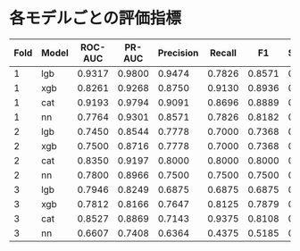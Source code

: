 # 各モデルごとの評価指標

| Fold | Model | ROC-AUC | PR-AUC | Precision | Recall | F1 | Specificity |
|------|-------|---------|--------|-----------|--------|----|-------------|
| 1 | lgb | 0.9317 | 0.9800 | 0.9474 | 0.7826 | 0.8571 | 0.8571 |
| 1 | xgb | 0.8261 | 0.9268 | 0.8750 | 0.9130 | 0.8936 | 0.5714 |
| 1 | cat | 0.9193 | 0.9794 | 0.9091 | 0.8696 | 0.8889 | 0.7143 |
| 1 | nn | 0.7764 | 0.9301 | 0.8571 | 0.7826 | 0.8182 | 0.5714 |
| 2 | lgb | 0.7450 | 0.8544 | 0.7778 | 0.7000 | 0.7368 | 0.6000 |
| 2 | xgb | 0.7500 | 0.8716 | 0.7778 | 0.7000 | 0.7368 | 0.6000 |
| 2 | cat | 0.8350 | 0.9197 | 0.8000 | 0.8000 | 0.8000 | 0.6000 |
| 2 | nn | 0.7800 | 0.8966 | 0.7500 | 0.7500 | 0.7500 | 0.5000 |
| 3 | lgb | 0.7946 | 0.8249 | 0.6875 | 0.6875 | 0.6875 | 0.6429 |
| 3 | xgb | 0.7812 | 0.8166 | 0.7647 | 0.8125 | 0.7879 | 0.7143 |
| 3 | cat | 0.8527 | 0.8869 | 0.7143 | 0.9375 | 0.8108 | 0.5714 |
| 3 | nn | 0.6607 | 0.7408 | 0.6364 | 0.4375 | 0.5185 | 0.7143 |
